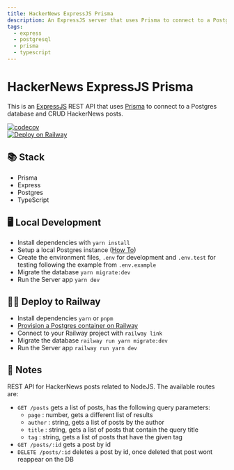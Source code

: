 ```yaml
---
title: HackerNews ExpressJS Prisma
description: An ExpressJS server that uses Prisma to connect to a PostgreSQL database
tags:
  - express
  - postgresql
  - prisma
  - typescript
---
```


# HackerNews ExpressJS Prisma

This is an [ExpressJS](https://expressjs.com/) REST API that uses [Prisma](https://www.prisma.io/) to connect to a Postgres database and CRUD HackerNews posts.

[![codecov](https://codecov.io/gh/MatiasAgelvis/expressjs-prisma/branch/main/graph/badge.svg?token=7OESZNZ04T)](https://codecov.io/gh/MatiasAgelvis/expressjs-prisma)  
[![Deploy on Railway](https://railway.app/button.svg)](https://railway.app/new/template/LqCw_O)

## 📚 Stack

- Prisma
- Express
- Postgres
- TypeScript

## 🖥 Local Development

- Install dependencies with `yarn install`
- Setup a local Postgres instance ([How To](https://www.prisma.io/dataguide/postgresql/setting-up-a-local-postgresql-database))
- Create the environment files, `.env` for development and `.env.test` for testing following the example from `.env.example`
- Migrate the database `yarn migrate:dev`
- Run the Server app `yarn dev`


## 💁‍♀️ Deploy to Railway

- Install dependencies `yarn` or `pnpm`
- [Provision a Postgres container on Railway](https://dev.new)
- Connect to your Railway project with `railway link`
- Migrate the database `railway run yarn migrate:dev`
- Run the Server app `railway run yarn dev`

## 📝 Notes

REST API for HackerNews posts related to NodeJS. The available routes are:

- `GET /posts` gets a list of posts, has the following query parameters:
  - `page` : number, gets a different list of results
  - `author` : string, gets a list of posts by the author
  - `title` : string, gets a list of posts that contain the query title
  - `tag` : string, gets a list of posts that have the given tag
- `GET /posts/:id` gets a post by id
- `DELETE /posts/:id` deletes a post by id, once deleted that post wont reappear on the DB
